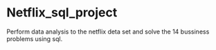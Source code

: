 # Netflix_sql_project
Perform data analysis to the netflix deta set and solve the 14 bussiness problems using sql.
